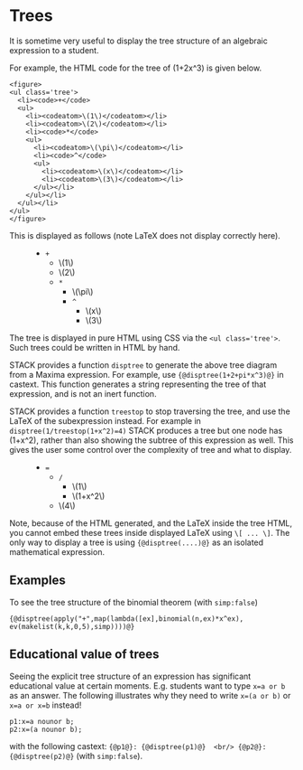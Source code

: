 # Trees

It is sometime very useful to display the tree structure of an algebraic expression to a student.

For example, the HTML code for the tree of \(1+2x^3\) is given below.

```
<figure>
<ul class='tree'>
  <li><code>+</code>
  <ul>
    <li><codeatom>\(1\)</codeatom></li>
    <li><codeatom>\(2\)</codeatom></li>
    <li><code>*</code>
    <ul>
      <li><codeatom>\(\pi\)</codeatom></li>
      <li><code>^</code>
      <ul>
        <li><codeatom>\(x\)</codeatom></li>
        <li><codeatom>\(3\)</codeatom></li>
      </ul></li>
    </ul></li>
  </ul></li>
</ul>
</figure>
```
This is displayed as follows (note LaTeX does not display correctly here).

<p>
<figure>
<ul class='tree'>
  <li><code>+</code>
  <ul>
    <li><codeatom>\(1\)</codeatom></li>
    <li><codeatom>\(2\)</codeatom></li>
    <li><code>*</code>
    <ul>
      <li><codeatom>\(\pi\)</codeatom></li>
      <li><code>^</code>
      <ul>
        <li><codeatom>\(x\)</codeatom></li>
        <li><codeatom>\(3\)</codeatom></li>
      </ul></li>
    </ul></li>
  </ul></li>
</ul>
</figure>
</p>


The tree is displayed in pure HTML using CSS via the `<ul class='tree'>`.  Such trees could be written in HTML by hand.

STACK provides a function `disptree` to generate the above tree diagram from a Maxima expression.  For example, use `{@disptree(1+2+pi*x^3)@}` in castext.  This function generates a string representing the tree of that expression, and is not an inert function.

STACK provides a function `treestop` to stop traversing the tree, and use the LaTeX of the subexpression instead.  For example in `disptree(1/treestop(1+x^2)=4)` STACK produces a tree but one node has \(1+x^2\), rather than also showing the subtree of this expression as well.  This gives the user some control over the complexity of tree and what to display.

<p>
<figure>
<ul class='tree'>
  <li><code>=</code>
  <ul>
    <li><code>/</code>
    <ul>
      <li><codeatom>\(1\)</codeatom></li>
      <li><codeatom>\(1+x^2\)</codeatom></li>
    </ul></li>
    <li><codeatom>\(4\)</codeatom></li>
  </ul></li>
</ul>
</figure>
</p>


Note, because of the HTML generated, and the LaTeX inside the tree HTML, you cannot embed these trees inside displayed LaTeX using `\[ ... \]`.  The only way to display a tree is using `{@disptree(....)@}` as an isolated mathematical expression.

## Examples

To see the tree structure of the binomial theorem (with `simp:false`)

`{@disptree(apply("+",map(lambda([ex],binomial(n,ex)*x^ex), ev(makelist(k,k,0,5),simp))))@}`

## Educational value of trees

Seeing the explicit tree structure of an expression has significant educational value at certain moments.  E.g. students want to type `x=a or b` as an answer. The following illustrates why they need to write `x=(a or b)` or `x=a or x=b` instead!

```
p1:x=a nounor b;
p2:x=(a nounor b);
```
with the following castext: `{@p1@}: {@disptree(p1)@}  <br/> {@p2@}: {@disptree(p2)@}` (with `simp:false`).


